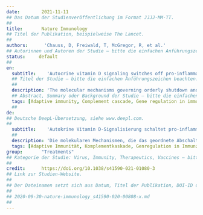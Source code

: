 ```yaml
---
date:        2021-11-11
## Das Datum der Studienveröffentlichung im Format JJJJ-MM-TT.
##
title:       Nature Immunology
## Titel der Publikation, beispielweise The Lancet.
##
authors:      'Chauss, D, Freiwald, T, McGregor, R, et al.'
## Autorinnen und Autoren der Studie – bitte die einfachen Anführungszeichen beachten!
status:     default
##
en:
  subtitle:    'Autocrine vitamin D signaling switches off pro-inflammatory programs of TH1 cells'
  ## Titel der Studie – bitte die einfachen Anführungszeichen beachten!
  ##
  description: 'The molecular mechanisms governing orderly shutdown and retraction of CD4+ type 1 helper T (TH1) cell responses remain poorly understood. Here we show that complement triggers contraction of TH1 responses by inducing intrinsic expression of the vitamin D (VitD) receptor and the VitD-activating enzyme CYP27B1, permitting T cells to both activate and respond to VitD. VitD then initiated the transition from pro-inflammatory interferon-γ+ TH1 cells to suppressive interleukin-10+ cells. This process was primed by dynamic changes in the epigenetic landscape of CD4+ T cells, generating super-enhancers and recruiting several transcription factors, notably c-JUN, STAT3 and BACH2, which together with VitD receptor shaped the transcriptional response to VitD. Accordingly, VitD did not induce interleukin-10 expression in cells with dysfunctional BACH2 or STAT3. Bronchoalveolar lavage fluid CD4+ T cells of patients with COVID-19 were TH1-skewed and showed de-repression of genes downregulated by VitD, from either lack of substrate (VitD deficiency) and/or abnormal regulation of this system.'
  ## Abstract, Summary oder Background der Studie – bitte die einfachen Anführungszeichen beachten!
  tags: [Adaptive immunity, Complement cascade, Gene regulation in immune cells, Inflammation]
  ##
de: 
## Deutsche DeepL-Übersetzung, siehe www.deepl.com.
##
  subtitle:    'Autokrine Vitamin D-Signalisierung schaltet pro-inflammatorische Programme von TH1-Zellen aus'
  ##
  description: 'Die molekularen Mechanismen, die das geordnete Abschalten und Zurückziehen von CD4+-Typ-1-Helfer-T-Zellantworten (TH1) steuern, sind nach wie vor schlecht verstanden. Hier zeigen wir, dass Komplement die Kontraktion von TH1-Antworten auslöst, indem es die intrinsische Expression des Vitamin D (VitD)-Rezeptors und des VitD-aktivierenden Enzyms CYP27B1 induziert, so dass T-Zellen sowohl aktiviert werden als auch auf VitD reagieren können. VitD leitete dann den Übergang von pro-inflammatorischen Interferon-γ+ TH1-Zellen zu suppressiven Interleukin-10+ Zellen ein. Dieser Prozess wurde durch dynamische Veränderungen in der epigenetischen Landschaft von CD4+ T-Zellen ausgelöst, die Super-Enhancer erzeugten und mehrere Transkriptionsfaktoren rekrutierten, insbesondere c-JUN, STAT3 und BACH2, die zusammen mit dem VitD-Rezeptor die transkriptionelle Reaktion auf VitD bestimmten. Dementsprechend induzierte VitD keine Interleukin-10-Expression in Zellen mit dysfunktionalem BACH2 oder STAT3. CD4+ T-Zellen aus der bronchoalveolären Lavageflüssigkeit von Patienten mit COVID-19 waren TH1-verschoben und zeigten eine Dekompression von Genen, die durch VitD herunterreguliert wurden, was entweder auf einen Mangel an Substrat (VitD-Mangel) und/oder eine abnorme Regulierung dieses Systems zurückzuführen ist.'
  tags: [Adaptive Immunität, Komplementkaskade, Genregulation in Immunzellen, Entzündung]
group:       "Treatments"
## Kategorie der Studie: Virus, Immunity, Therapeutics, Vaccines – bitte die Anführungszeichen beachten!
##
credit:      https://doi.org/10.1038/s41590-021-01080-3
## Link zur Studien-Website.
##
## Der Dateinamen setzt sich aus Datum, Titel der Publikation, DOI-ID der Studie (nach dem letzten Slash) und der Dateiendung zusammen. Bitte den Unterstrich vor der DOI-ID beachten!
##
## 2020-09-30-nature-immunology_s41590-020-00808-x.md
##
---
```

<object data="{{ page.link }}" style='height:calc(100vh - 400px); width: 100%' type='application/pdf'></object>